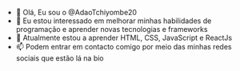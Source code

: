 - 👋 Olá, Eu sou o @AdaoTchiyombe20
- 👀 Eu estou interessado em melhorar minhas habilidades de programação e aprender novas tecnologias e frameworks
- 🌱 Atualmente estou a aprender HTML, CSS, JavaScript e ReactJs
- 📫 Podem entrar em contacto comigo por meio das minhas redes sociais que estão lá na bio
  

<!---
AdaoTchiyombe20/AdaoTchiyombe20 is a ✨ special ✨ repository because its `README.md` (this file) appears on your GitHub profile.
You can click the Preview link to take a look at your changes.
--->
